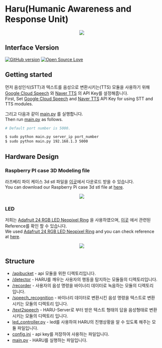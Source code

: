 Haru(Humanic Awareness and Response Unit) 
===============================================================================

<p align="center">
  <img src="http://i.imgur.com/0TUUXZO.png">
</p>

## Interface Version
[![GitHub version](https://badge.fury.io/gh/boennemann%2Fbadges.svg)](http://badge.fury.io/gh/boennemann%2Fbadges)
[![Open Source Love](https://badges.frapsoft.com/os/mit/mit.svg?v=102)](https://github.com/ellerbrock/open-source-badge/)

## Getting started

먼저 음성인식(STT)과 텍스트를 음성으로 변환시키는(TTS) 모듈을 사용하기 위해 [Google Cloud Speech](https://github.com/CNUPiedPiper/HARU-Interface/tree/master/src/speech_recognition) 와 [Naver TTS](https://github.com/CNUPiedPiper/HARU/tree/master/src/text2speech) 의 API Key를 설정해줍니다.</br>
First, Set [Google Cloud Speech](https://github.com/CNUPiedPiper/HARU-Interface/tree/master/src/speech_recognition) and [Naver TTS](https://github.com/CNUPiedPiper/HARU/tree/master/src/text2speech) API Key for using STT and TTS modules.

그리고 다음과 같이 [main.py](https://github.com/CNUPiedPiper/HARU-Interface/blob/master/src/main.py) 를 실행합니다.</br>
Then run [main.py](https://github.com/CNUPiedPiper/HARU-Interface/blob/master/src/main.py) as follows.
``` bash
# Default port number is 5000.

$ sudo python main.py server_ip port_number
$ sudo python main.py 192.168.1.3 5000
```

## Hardware Design

### Raspberry PI case 3D Modeling file
라즈베리 파이 케이스 3d stl 파일을 [이곳](https://www.dropbox.com/sh/tzxt7pajaykzqf3/AADd1HNbXNhV6j7XNzx4KZQsa?dl=0)에서 다운로드 받을 수 있습니다.</br>
You can download our Raspberry Pi case 3d stl file at [here](https://www.dropbox.com/sh/tzxt7pajaykzqf3/AADd1HNbXNhV6j7XNzx4KZQsa?dl=0).

<p align="center">
  <img src="https://i.imgur.com/7bo0Qqt.png">
</p>

### LED
저희는 [Adafruit 24 RGB LED Neopixel Ring](https://www.amazon.com/Adafruit-RGB-LED-Neopixel-Ring/dp/B00K9M3WXG/ref=sr_1_8?ie=UTF8&qid=1506436738&sr=8-8&keywords=adafruit+led) 을 사용하였으며, [이곳](https://learn.adafruit.com/neopixels-on-raspberry-pi/software) 에서 관련된 Reference를 확인 할 수 있습니다. </br>
We used [Adafruit 24 RGB LED Neopixel Ring](https://www.amazon.com/Adafruit-RGB-LED-Neopixel-Ring/dp/B00K9M3WXG/ref=sr_1_8?ie=UTF8&qid=1506436738&sr=8-8&keywords=adafruit+led) and you can check reference at [here](https://www.amazon.com/Adafruit-RGB-LED-Neopixel-Ring/dp/B00K9M3WXG/ref=sr_1_8?ie=UTF8&qid=1506436738&sr=8-8&keywords=adafruit+led).

<p align="center">
  <img src="https://i.imgur.com/8CyR2jz.jpg">
</p>

## Structure

- [/apibucket](https://github.com/CNUPiedPiper/HARU-Interface/tree/master/src/apibucket) - api 모듈을 위한 디렉토리입니다. </br>
- [/detector](https://github.com/CNUPiedPiper/HARU-Interface/tree/master/src/detector) - HARU를 깨우는 사용자의 행동을 탐지하는 모듈들의 디렉토리입니다. </br>
- [/recorder](https://github.com/CNUPiedPiper/HARU-Interface/tree/master/src/recorder) - 사용자의 음성 명령을 바이너리 데이터로 녹음하는 모듈의 디렉토리 입니다. </br>
- [/speech_recognition](https://github.com/CNUPiedPiper/HARU-Interface/tree/master/src/speech_recognition) - 바이너리 데이터로 변환시킨 음성 명령을 텍스트로 변환시키는 모듈의 디렉토리 입니다. </br>
- [/text2speech](https://github.com/CNUPiedPiper/HARU-Interface/tree/master/src/text2speech) - HARU-Server로 부터 받은 텍스트 형태의 답을 음성형태로 변환시키는 모듈의 디렉토리 입니다. </br>
- [led_controller.py](https://github.com/CNUPiedPiper/HARU-Interface/blob/master/src/led_controller.py) - led를 사용하여 HARU의 진행상황을 알 수 있도록 해주는 모듈 파일입니다. </br>
- [config.ini](https://github.com/CNUPiedPiper/HARU-Interface/blob/master/src/config.ini) - api key를 저장하여 사용하는 파일입니다. </br>
- [main.py](https://github.com/CNUPiedPiper/HARU-Interface/blob/master/src/main.py) - HARU를 실행하는 파일입니다. </br>
